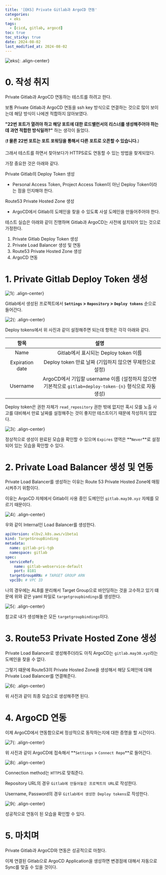 ```yaml
---
title: '[EKS] Private Gitlab과 ArgoCD 연동'
categories:
  - eks
tags:
  - [cicd, gitlab, argocd]
toc: true
toc_sticky: true
date: 2024-08-02
last_modified_at: 2024-08-02
---
```


![eks](https://github.com/user-attachments/assets/186679d7-82b9-41a6-b8cf-c60331dbcfbc){: .align-center}

# 0. 작성 취지

Private Gitlab과 ArgoCD 연동하는 테스트를 하려고 한다.

보통 Private Gitlab과 ArgoCD 연동을 ssh key 방식으로 연결하는 것으로 많이 보이는데 해당 방식이 나에겐 적합하지 않아보였다.

**"22번 포트가 열려야 하고 해당 포트에 대한 로드밸런서의 리스너를 생성해주어야 하는데 과연 적합한 방식일까?"** 하는 생각이 들었다.

(**❗️ 물론 22번 포트는 포트 포워딩을 통해서 다른 포트로 오픈할 수 있습니다.**)

그래서 테스트를 하면서 찾아보다가 HTTPS로도 연동할 수 있는 방법을 찾게되었다.

가장 중요한 것은 아래와 같다.

<div class="notice--primary" markdown="1">

Private Gitlab의 Deploy Token 생성

- Personal Access Token, Project Access Token이 아닌 Deploy Token이라는 점을 인지해야 한다.

Route53 Private Hosted Zone 생성

- ArgoCD에서 Gitlab의 도메인을 찾을 수 있도록 사설 도메인을 만들어주어야 한다.

</div>

테스트 실습은 아래와 같이 진행하며 Gitlab과 ArgoCD는 사전에 설치되어 있는 것으로 가정한다.

1. Private Gitlab Deploy Token 생성
2. Private Load Balancer 생성 및 연동
3. Route53 Private Hosted Zone 생성
4. ArgoCD 연동

# 1. Private Gitlab Deploy Token 생성

![1](https://github.com/user-attachments/assets/5cad5577-4d54-4a6b-9976-b40854e21a88){: .align-center}

Gitlab에서 생성된 프로젝트에서 **`Settings` > `Repository` > `Deploy tokens`** 순으로 들어간다.

![2](https://github.com/user-attachments/assets/a300bb6c-d562-475b-be41-6325a9cb64bb){: .align-center}

Deploy tokens에서 위 사진과 같이 설정해주면 되는데 항목은 각각 아래와 같다.

|      항목       |                                                   설명                                                    |
| :-------------: | :-------------------------------------------------------------------------------------------------------: |
|      Name       |                                   Gitlab에서 표시되는 Deploy token 이름                                   |
| Expiration date |                         Deploy token 만료 날짜 (기입하지 않으면 무제한으로 설정)                          |
|    Username     | ArgoCD에서 기입할 username 이름 (설정하지 않으면 기본적으로 `gitlab+deploy-token-{n}` 형식으로 자동 생성) |

Deploy token은 권한 자체가 `read_repository` 권한 밖에 없지만 혹시 모를 노출 사고를 대비해서 만료 날짜를 설정해주는 것이 좋지만 테스트이기 때문에 작성하지 않았다.

![3](https://github.com/user-attachments/assets/a23e159a-f9ea-491b-9ca9-2fb13d36df2a){: .align-center}

정상적으로 생성이 완료된 모습을 확인할 수 있으며 `Expires` 영역은 **`Never`**로 설정되어 있는 모습을 확인할 수 있다.

# 2. Private Load Balancer 생성 및 연동

Private Load Balancer를 생성하는 이유는 Route 53 Private Hosted Zone에 매핑시켜주기 위함이다.

이유는 ArgoCD 자체에서 Gitlab이 사용 중인 도메인인 `gitlab.may30.xyz` 자체를 모르기 때문이다.

![4](https://github.com/user-attachments/assets/4cf6c80b-5085-4efd-875d-e303d7bc54a9){: .align-center}

우와 같이 Internal인 Load Balancer를 생성한다.

```yaml
apiVersion: elbv2.k8s.aws/v1beta1
kind: TargetGroupBinding
metadata:
  name: gitlab-pri-tgb
  namespace: gitlab
spec:
  serviceRef:
    name: gitlab-webservice-default
    port: 8181
  targetGroupARN: # TARGET GROUP ARN
  vpcID: # VPC ID
```

나의 경우에는 ALB를 분리해서 Target Group으로 바인딩하는 것을 고수하고 있기 떄문에 위와 같은 yaml 파일로 `targetgroupbindings`를 생성한다.

![5](https://github.com/user-attachments/assets/161274bc-9937-4107-a08b-6f1f3906244e){: .align-center}

참고로 내가 생성해놓은 모든 `targetgroupbindings`이다.

# 3. Route53 Private Hosted Zone 생성

Private Load Balancer로 생성해주더라도 아직 ArgoCD는 `gitlab.may30.xyz`라는 도메인을 찾을 수 없다.

그렇기 떄문에 Route53의 Private Hosted Zone을 생성해서 해당 도메인에 대해 Private Load Balancer를 연결해준다.

![6](https://github.com/user-attachments/assets/a6774db0-b42c-426e-aa6c-b08d32706c1a){: .align-center}

위 사진과 같이 최종 모습으로 생성해주면 된다.

# 4. ArgoCD 연동

이제 ArgoCD에서 연동함으로써 정상적으로 동작하는지에 대한 증명을 할 시간이다.

![7](https://github.com/user-attachments/assets/12eba6b5-1a77-4c35-99ef-60aea7268169){: .align-center}

위 사진과 같이 ArgoCD에 접속해서 **`Settings` > `Connect Repo`**로 들어간다.

![8](https://github.com/user-attachments/assets/1a46c7ff-ee12-46a0-8a85-ee3776cc29af){: .align-center}

Connection method는 `HTTPS`로 맞춰준다.

Repository URL의 경우 `Gitlab에 만들어놓은 프로젝트의 URL`로 작성한다.

Username, Password의 경우 `Gitlab에서 생성한 Deploy tokens`로 작성한다.

![9](https://github.com/user-attachments/assets/338aaffa-c965-47e4-a4e4-bde76918fe7c){: .align-center}

성공적으로 연동이 된 모습을 확인할 수 있다.

# 5. 마치며

Private Gitlab과 ArgoCD와 연동은 성공적으로 마쳤다.

이제 연결된 Gitlab으로 ArgoCD Application을 생성하면 변경점에 대해서 자동으로 Sync를 맞출 수 있을 것이다.
